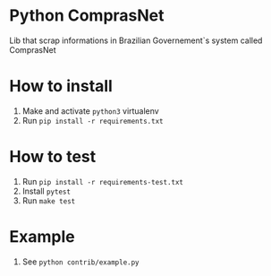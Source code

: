 Python ComprasNet
=================

Lib that scrap informations in Brazilian Governement`s system called ComprasNet

How to install
==============

1. Make and activate `python3` virtualenv
1. Run `pip install -r requirements.txt`

How to test
===========

1. Run `pip install -r requirements-test.txt`
1. Install `pytest`
1. Run `make test`

Example
=======

1. See `python contrib/example.py`


